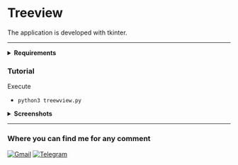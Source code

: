 # Treeview

The application is developed with tkinter.

----

<details align="left">
         <summary><b>Requirements</b></summary>

  <br>

Mac 

- [Pyhton 3.7](https://www.python.org/downloads/) 
- [Visual Studio Code](https://code.visualstudio.com/download )
- tk inter
  - ``` pip install tk ```




Windows

- [Pyhton 3.7](https://www.python.org/downloads/)
- [Git bash](https://git-scm.com/)  
- [Visual Studio Code](https://code.visualstudio.com/download )


</details>



### Tutorial
Execute  
- ``` python3 treewview.py ```
 







<details align="left">
         <summary><b>Screenshots</b></summary>

  <br>
  
  ![Screen Shot 2022-05-10 at 10 03 36](https://user-images.githubusercontent.com/65741972/167660352-8b87847a-f1f1-4765-9339-f6e47a12059b.png)


</details>






---

### Where you can find me for any comment 


[![Gmail](https://img.shields.io/badge/Gmail-D14836?style=for-the-badge&logo=gmail&logoColor=white)](mailto:yorbimv1@gmail.com)
[![Telegram](https://img.shields.io/badge/Telegram-2CA5E0?style=for-the-badge&logo=telegram&logoColor=white)](https://t.me/yorbimv)


